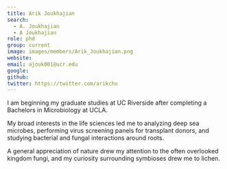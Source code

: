 ```yaml
---
title: Arik Joukhajian
search:
  - A. Joukhajian
  - A Joukhajian
role: phd
group: current
image: images/members/Arik_Joukhajian.png
website: 
email: ajouk001@ucr.edu
google: 
github: 
twitter: https://twitter.com/arikchu
---
```


I am beginning my graduate studies at UC Riverside after completing a Bachelors in Microbiology at UCLA. 

My broad interests in the life sciences led me to analyzing deep sea microbes, performing virus screening panels for transplant donors, and studying bacterial and fungal interactions around roots.

A general appreciation of nature drew my attention to the often overlooked kingdom fungi, and my curiosity surrounding symbioses drew me to lichen.
